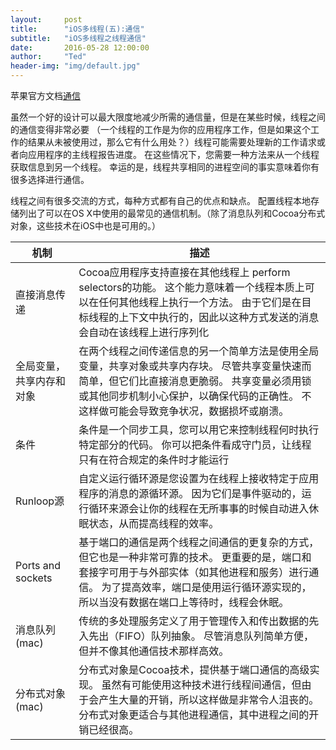 ```yaml
---
layout:     post
title:      "iOS多线程(五):通信"
subtitle:   "iOS多线程之线程通信"
date:       2016-05-28 12:00:00
author:     "Ted"
header-img: "img/default.jpg"
---
```


苹果官方文档[通信](https://developer.apple.com/library/content/documentation/Cocoa/Conceptual/Multithreading/AboutThreads/AboutThreads.html#//apple_ref/doc/uid/10000057i-CH6-SW10)

虽然一个好的设计可以最大限度地减少所需的通信量，但是在某些时候，线程之间的通信变得非常必要 （一个线程的工作是为你的应用程序工作，但是如果这个工作的结果从未被使用过，那么它有什么用处？）线程可能需要处理新的工作请求或者向应用程序的主线程报告进度。 在这些情况下，您需要一种方法来从一个线程获取信息到另一个线程。 幸运的是，线程共享相同的进程空间的事实意味着你有很多选择进行通信。

线程之间有很多交流的方式，每种方式都有自己的优点和缺点。 配置线程本地存储列出了可以在OS X中使用的最常见的通信机制。（除了消息队列和Cocoa分布式对象，这些技术在iOS中也是可用的。）

| 机制                | 描述                                       |
| ----------------- | ---------------------------------------- |
| 直接消息传递            | Cocoa应用程序支持直接在其他线程上 perform selectors的功能。 这个能力意味着一个线程本质上可以在任何其他线程上执行一个方法。 由于它们是在目标线程的上下文中执行的，因此以这种方式发送的消息会自动在该线程上进行序列化 |
| 全局变量，共享内存和对象      | 在两个线程之间传递信息的另一个简单方法是使用全局变量，共享对象或共享内存块。 尽管共享变量快速而简单，但它们比直接消息更脆弱。 共享变量必须用锁或其他同步机制小心保护，以确保代码的正确性。 不这样做可能会导致竞争状况，数据损坏或崩溃。 |
| 条件                | 条件是一个同步工具，您可以用它来控制线程何时执行特定部分的代码。 你可以把条件看成守门员，让线程只有在符合规定的条件时才能运行 |
| Runloop源          | 自定义运行循环源是您设置为在线程上接收特定于应用程序的消息的源循环源。 因为它们是事件驱动的，运行循环来源会让你的线程在无所事事的时候自动进入休眠状态，从而提高线程的效率。 |
| Ports and sockets | 基于端口的通信是两个线程之间通信的更复杂的方式，但它也是一种非常可靠的技术。 更重要的是，端口和套接字可用于与外部实体（如其他进程和服务）进行通信。 为了提高效率，端口是使用运行循环源实现的，所以当没有数据在端口上等待时，线程会休眠。 |
| 消息队列(mac)         | 传统的多处理服务定义了用于管理传入和传出数据的先入先出（FIFO）队列抽象。 尽管消息队列简单方便，但并不像其他通信技术那样高效。 |
| 分布式对象(mac)        | 分布式对象是Cocoa技术，提供基于端口通信的高级实现。 虽然有可能使用这种技术进行线程间通信，但由于会产生大量的开销，所以这样做是非常令人沮丧的。 分布式对象更适合与其他进程通信，其中进程之间的开销已经很高。 |

